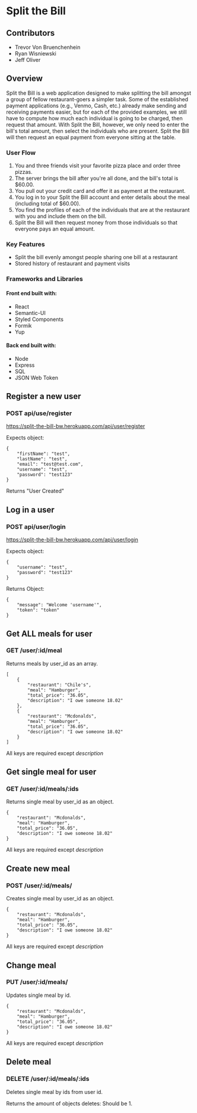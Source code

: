 # Split the Bill

## Contributors
* Trevor Von Bruenchenhein
* Ryan Wisniewski
* Jeff Oliver

## Overview
Split the Bill is a web application designed to make splitting the bill amongst a group of fellow restaurant-goers a simpler task.  Some of the established payment applications (e.g., Venmo, Cash, etc.) already make sending and receiving payments easier, but for each of the provided examples, we still have to compute how much each individual is going to be charged, then request that amount.  With Split the Bill, however, we only need to enter the bill's total amount, then select the individuals who are present.  Split the Bill will then request an equal payment from everyone sitting at the table.

### User Flow
1.  You and three friends visit your favorite pizza place and order three pizzas.
2.  The server brings the bill after you're all done, and the bill's total is $60.00.
3.  You pull out your credit card and offer it as payment at the restaurant.
4.  You log in to your Split the Bill account and enter details about the meal (including total of $60.00).
5.  You find the profiles of each of the individuals that are at the restaurant with you and include them on the bill.
6.  Split the Bill will then request money from those individuals so that everyone pays an equal amount.
  
### Key Features
* Split the bill evenly amongst people sharing one bill at a restaurant
* Stored history of restaurant and payment visits

### Frameworks and Libraries
#### Front end built with:
* React
* Semantic-UI
* Styled Components
* Formik
* Yup

#### Back end built with:
* Node
* Express
* SQL
* JSON Web Token

## Register a new user
### POST api/use/register
https://split-the-bill-bw.herokuapp.com/api/user/register

Expects object:
```
{
    "firstName": "test",
    "lastName": "test",
    "email": "test@test.com",
    "username": "test",
    "password": "test123"
}
```

Returns "User Created"

## Log in a user
###  POST api/user/login
https://split-the-bill-bw.herokuapp.com/api/user/login

Expects object:

```
{
    "username": "test",
    "password": "test123"
}
```

Returns Object:

```
{
    "message": "Welcome 'username'",
    "token": "token"
}
```

## Get ALL meals for user
### GET /user/:id/meal

Returns meals by user_id as an array.

```
[
    {
        "restaurant": "Chile's",
        "meal": "Hamburger",
        "total_price": "36.05",
        "description": "I owe someone 18.02"
    },
    {
        "restaurant": "Mcdonalds",
        "meal": "Hamburger",
        "total_price": "36.05",
        "description": "I owe someone 18.02"
    }
]
```

All keys are required except *description*

## Get single meal for user
### GET /user/:id/meals/:ids

Returns single meal by user_id as an object.

```
{
    "restaurant": "Mcdonalds",
    "meal": "Hamburger",
    "total_price": "36.05",
    "description": "I owe someone 18.02"
}
```

All keys are required except *description*

## Create new meal
### POST /user/:id/meals/

Creates single meal by user_id as an object.

```
{
    "restaurant": "Mcdonalds",
    "meal": "Hamburger",
    "total_price": "36.05",
    "description": "I owe someone 18.02"
}
```

All keys are required except *description*


## Change meal
### PUT /user/:id/meals/

Updates single meal by id.

```
{
    "restaurant": "Mcdonalds",
    "meal": "Hamburger",
    "total_price": "36.05",
    "description": "I owe someone 18.02"
}
```

All keys are required except *description*

## Delete meal
### DELETE /user/:id/meals/:ids

Deletes single meal by ids from user id.

Returns the amount of objects deletes: Should be 1.


